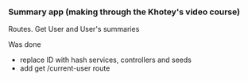 ### Summary app (making through the Khotey's video course)

Routes. Get User and User's summaries

Was done

* replace ID with hash services, controllers and seeds
* add get /current-user route
